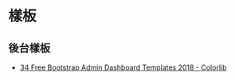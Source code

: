 # 樣板

## 後台樣板
* [34 Free Bootstrap Admin Dashboard Templates 2018 - Colorlib](https://colorlib.com/wp/free-bootstrap-admin-dashboard-templates/)
